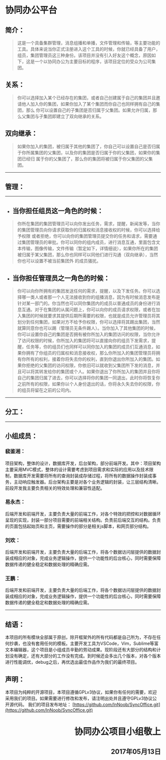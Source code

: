 # <b>协同办公平台</b>
## <b>简介：</b>

> 这是一个具备集群管理，消息组播和单播，文件管理和传输，等主要功能的工具。具体来说当你正式注册进入这个工具的时候，你就已经具备了用户，组员，集团管理员这三种身份。该项目并没有引入好友这个概念，原因如下，这是一个以协同办公为主要目标的程序，该项目定位的受众为公司集团。

## <b>关系：</b>
>你可以选择加入某个已经存在的集团，或者自己创建属于自己的集团并且邀请他人加入你的集团，如果你加入了某个集团而你自己也同样拥有自己的集团，那么 你可以设置自己的子集团是否归属于父集团。如果允许归属，那么父集团与子集团即建立了双向继承的关系。

## <b>双向继承：</b>
> 如果你加入的集团，被归属于其他的集团了，你自己可以设置自己是否归属于你所属集团的父集团，以及你的集团是否归属于你的父集团，如果你的集团已经归 属于你的父集团了，那么你的集团将被归属于你父集团的父集团。

<hr>

## <b>管理：</b>
<hr>

- ##  当你担任组员这一角色的时候：
> 你所在集团的集团管理员可以向你发出任务，需求，提醒，新闻发等，当你的集团管理员向你请求获取你的归属权和消息接收权的时候，你可以选择给予权限 或者拒绝，你可以向你的集团管理员提交你的任务和请求，需要通过集团管理员的审批。你可以同你的组内成员，进行消息互通，里面包含文本传输，图像传输，文件传输（暂定如下，详情细说），如果你所在的集团被归属于某父集团，那么你也同样可以同他们进行沟通（双向继承），当然你也可以设置不被当前集团外 的成员骚扰。

- ## 当你担任管理员之一角色的时候：

> 你可以向你所拥有的集团发送任何的需求，提醒，以及下发任务。你可以选择哪一类人或者那一个人无法接收到你的组播消息，因为有时候消息发布是针对某一部门的。你当然也可以同你集团内的成员以普通成员的身份进行消息互通。对于在集团的从属问题上，你可以向你的成员请求权限，或者在加入集团的时候就要求其提供后期所需要的权限，也就是成员允许管理员将其划分到任何集团，如果对方不给予你权限，你可以选择将其踢出集团，当然就算同意你也可以踢（管理员无条件踢人）。当你加入了其他集团的时候，你可以设置你自己的集团是否拥有被你所加入的集团访问的权限，当你允许了访问权限的时候，你所加入的集团将可以直接向你的组员下发需求，提醒，任务等，你的组员们也同样可以同你加入的集团的成员们互通消息，如果你拥有了你组员的归属权和消息接收权，那么你所加入的集团管理员将拥有你所有的权利，接着你将失去你的权利，直到你退出你所加入的集团。如果你拒绝的父集团的访问权限，你依旧可以就收到父集团所下发的消息，并且可以将其转发给你的集团或个人。如果你退出了你所加入的集团并且你将自己的集团归属了进去，你可以选择将你的集团一同退出，此时你将恢复你之前所有的权限，如果你以个人身份退出的话，你将永久失去你的权限，你的组员将留在之前的公司内。

<hr>

## <b>分工：</b>
<hr>

## 小组成员：

### <b>裴鉴湘：</b>
项目架构，整体的设计，数据库开发，后台架构，部分前端开发。其中：项目架构主要采用MVC模式，整体的设计需要考虑到项目需求和实际的应用以及技术限制，数据库开发需要将所有的查询封装成存储过程，将所有的数据操作封装成事务，主动响应触发器。后台架构主要是对各个业务逻辑的封装，让三层结构清晰。前段开发我主要负责相关的特效处理和兼容性适配。

### <b>易永杰：</b>
后端开发和前端开发，主要负责大量的前端工作，对各个特效的把控和对数据循环呈现的实现，封装一部分项目需要的前端相关结构。负责前后端交互的结构。负责的页面包括起始页和主页，需要操作的部分是相关js脚本，和网页部分结构。

### <b>刘欢：</b>
后端开发和前端开发，主要负责大量的后端工作，将各个数据访问层提供的数据封装成相应的对象，完成业务逻辑操作，提供一个功能性的后台核心，同时需要保障数据传递的健全稳定和数据处理的精确应需。

### <b>王鹏：</b>
后端开发和前端开发，主要负责大量的后端工作，将各个数据访问层提供的数据封装成相应的对象，完成业务逻辑操作，提供一个功能性的后台核心，同时需要保障数据传递的健全稳定和数据处理的精确应需。

<hr>

## <b>结语：</b>
本项目的所有模块全部属于原创，除开框架外的所有代码都是自己所为，不存在任何抄袭，也没有套用任何的模板。主要开发工具为VSCode，Vim，Sublime等富文本编辑器，这个项目是小组成员辛勤的劳动成果。现阶段还有大部分的结构和计划没有确定，还有大部分的工作没有完成。到时候还会多出几个版本，对各个版本进行性能调优，debug之后，再优选出最佳作品作为我们的最终项目。

## <b>声明：</b>
本项目为纯粹的开源项目，本项目遵循GPLv3协议，如果你有任何的需要，欢迎采用我们的项目。如果需要进行修改和发布，请注明出处并且遵守GPLv3协议公开源代码。
我们的项目发布地址：
[https://github.com/InNoob/SyncOffice.git](https://github.com/InNoob/SyncOffice.git)
<font align=right>
#  协同办公项目小组敬上
## 2017年05月13日
</font>